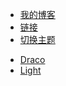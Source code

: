 - [我的博客](https://sirius0301.github.io/)
- [链接](links.md)
- [切换主题](?)
<ul>
<li><a href="?theme=dark">Draco</a></li>
<li><a href="?theme=light">Light</a></li>
</ul>